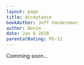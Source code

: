 ```yaml
---
layout: page
title: Acceptance
bookAuthor: Jeff Vandermeer
author: Devin
date: Jan 8 2020
parentalRating: PG-13
---
```

  Comming soon... 

